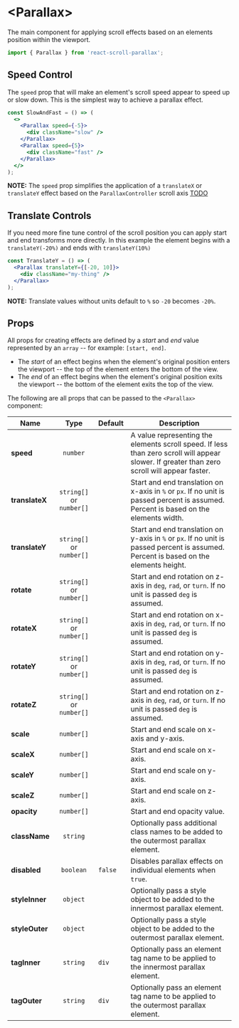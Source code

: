 # \<Parallax>

The main component for applying scroll effects based on an elements position within the viewport.

```jsx
import { Parallax } from 'react-scroll-parallax';
```

## Speed Control

The `speed` prop that will make an element's scroll speed appear to speed up or slow down. This is the simplest way to achieve a parallax effect.

```jsx
const SlowAndFast = () => (
  <>
    <Parallax speed={-5}>
      <div className="slow" />
    </Parallax>
    <Parallax speed={5}>
      <div className="fast" />
    </Parallax>
  </>
);
```

**NOTE:** The `speed` prop simplifies the application of a `translateX` or `translateY` effect based on the `ParallaxController` scroll axis [TODO](#link)

## Translate Controls

If you need more fine tune control of the scroll position you can apply start and end transforms more directly. In this example the element begins with a `translateY(-20%)` and ends with `translateY(10%)`

```jsx
const TranslateY = () => (
  <Parallax translateY={[-20, 10]}>
    <div className="my-thing" />
  </Parallax>
);
```

**NOTE:** Translate values without units default to `%` so `-20` becomes `-20%`.

## Props

All props for creating effects are defined by a _start_ and _end_ value represented by an `array` -- for example: `[start, end]`.

- The _start_ of an effect begins when the element's original position enters the viewport -- the top of the element enters the bottom of the view.
- The _end_ of an effect begins when the element's original position exits the viewport -- the bottom of the element exits the top of the view.

The following are all props that can be passed to the `<Parallax>` component:

| Name           |           Type           | Default | Description                                                                                                                                  |
| -------------- | :----------------------: | :------ | -------------------------------------------------------------------------------------------------------------------------------------------- |
| **speed**      |         `number`         |         | A value representing the elements scroll speed. If less than zero scroll will appear slower. If greater than zero scroll will appear faster. |
| **translateX** | `string[]` or `number[]` |         | Start and end translation on x-axis in `%` or `px`. If no unit is passed percent is assumed. Percent is based on the elements width.         |
| **translateY** | `string[]` or `number[]` |         | Start and end translation on y-axis in `%` or `px`. If no unit is passed percent is assumed. Percent is based on the elements height.        |
| **rotate**     | `string[]` or `number[]` |         | Start and end rotation on z-axis in `deg`, `rad`, or `turn`. If no unit is passed `deg` is assumed.                                          |
| **rotateX**    | `string[]` or `number[]` |         | Start and end rotation on x-axis in `deg`, `rad`, or `turn`. If no unit is passed `deg` is assumed.                                          |
| **rotateY**    | `string[]` or `number[]` |         | Start and end rotation on y-axis in `deg`, `rad`, or `turn`. If no unit is passed `deg` is assumed.                                          |
| **rotateZ**    | `string[]` or `number[]` |         | Start and end rotation on z-axis in `deg`, `rad`, or `turn`. If no unit is passed `deg` is assumed.                                          |
| **scale**      |        `number[]`        |         | Start and end scale on x-axis and y-axis.                                                                                                    |
| **scaleX**     |        `number[]`        |         | Start and end scale on x-axis.                                                                                                               |
| **scaleY**     |        `number[]`        |         | Start and end scale on y-axis.                                                                                                               |
| **scaleZ**     |        `number[]`        |         | Start and end scale on z-axis.                                                                                                               |
| **opacity**    |        `number[]`        |         | Start and end opacity value.                                                                                                                 |
| **className**  |         `string`         |         | Optionally pass additional class names to be added to the outermost parallax element.                                                        |
| **disabled**   |        `boolean`         | `false` | Disables parallax effects on individual elements when `true`.                                                                                |
| **styleInner** |         `object`         |         | Optionally pass a style object to be added to the innermost parallax element.                                                                |
| **styleOuter** |         `object`         |         | Optionally pass a style object to be added to the outermost parallax element.                                                                |
| **tagInner**   |         `string`         | `div`   | Optionally pass an element tag name to be applied to the innermost parallax element.                                                         |
| **tagOuter**   |         `string`         | `div`   | Optionally pass an element tag name to be applied to the outermost parallax element.                                                         |
